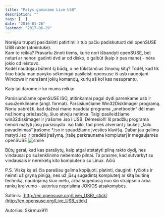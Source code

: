 ```yaml
---
title: "Patys gaminame Live USB"
description: ""
tags: [  ]
date: "2010-01-26"
lastmod: "2017-06-29"
---
```

Norėjau truputį pasidalinti patirtimi ir tuo pačiu padiskutuoti dėl openSUSE USB rakte (atmintuke).  
Kam to reikia? Pravartu žinoti tiems, kurie nori išbandyti openSUSĘ, bet neturi ar nenori gadinti dvd ar cd disko, o galbūt (kaip ir pas mane) - nėra jokio cd leistuvo.  
Kodėl naudojau būtent šį būdą, o ne tūkstančius žinomų kitų? Todėl, kad tik šiuo būdu man pavyko sėkmingai pasileisti opensuse iš usb naudojant Windows ir nerašant jokių komandų, kurių aš kol kas nesuprantu.

  
Kaip tai darome ir ko mums reikia:

Parsisiunčiame openSUSE ISO, atitinkamai pagal dydi parenkame usb ir susuženkliname (angl. format). Parsisiunčiame Win32DiskImager programą. Noriu pabrėžti, kad dažnai mano naudota programa „unetbootin“ dėl man nežinomų priežasčių, šiuo atveju netinka. Taigi pasileidžiame win32diskimager ir įrašome .iso i USB. Dėmesio!!! Iš pradžių programa nenori matyti jūsų parsisiųsto .iso failo, tad prieš atveriant į laukelį „failo pavadinimas“ įrašome \*.iso ir spaudžiame įvesties klavišą. Dabar jau galima matyti .iso ir pradėti įrašymą. Įrašę perkrauname kompiuterį ir mėgaujamės openSUSE ![smile](/components/com_agora/img/smilies/smile.png)

  
Būtų gerai, kad kas parašytų, kaip atgal atstatyti pilną rakto dydį, nes vindausai po suženklinimo nebemato pilnai. Ta prasme, kad sutvarkyt su vindausais ir nereikėtų kito kompiuterio su Linux. Ačiū

P.S. Viską ką aš čia parašiau galima kopijuoti, platinti, dauginti, tyčiotis ir neimti už gryną pinigą, nes už jūsų sugadintą kompiuterį ar kitą buitinę techniką, naudojamą šiuo metu, arba sugedusią nuo šio straipsnio arba rankų kreivumo - autorius neprisiima JOKIOS atsakomybės.

Šaltinis: [http://en.opensuse.org/Live\_USB\_stick](http://en.opensuse.org/Live_USB_stick)

Autorius: Skirmux911
